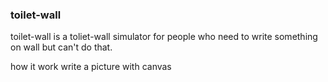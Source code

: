 ### toilet-wall
toilet-wall is a toliet-wall simulator for people who need to write something on wall but can't do that.

how it work 
 write a picture with canvas



